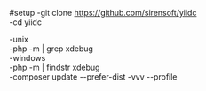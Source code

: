 #setup
-git clone https://github.com/sirensoft/yiidc <br>
-cd yiidc<br>

-unix<br>
-php -m | grep xdebug<br>
-windows<br>
-php -m | findstr xdebug<br>
-composer update --prefer-dist -vvv --profile <br>
